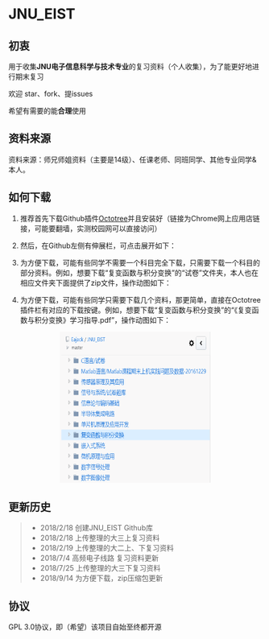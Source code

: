# JNU_EIST

## 初衷
用于收集**JNU电子信息科学与技术专业**的复习资料（个人收集），为了能更好地进行期末复习

欢迎 star、fork、提issues

希望有需要的能**合理**使用

## 资料来源
资料来源：师兄师姐资料（主要是14级）、任课老师、同班同学、其他专业同学&本人。

## 如何下载
1. 推荐首先下载Github插件[Octotree](https://chrome.google.com/webstore/detail/octotree/bkhaagjahfmjljalopjnoealnfndnagc?utm_source=chrome-ntp-icon)并且安装好（链接为Chrome网上应用店链接，可能要翻墙，实测校园网可以直接访问）
2. 然后，在Github左侧有伸展栏，可点击展开如下：

3. 为方便下载，可能有些同学不需要一个科目完全下载，只需要下载一个科目的部分资料。例如，想要下载“复变函数与积分变换”的“试卷”文件夹，本人也在相应文件夹下面提供了zip文件，操作动图如下：

4. 为方便下载，可能有些同学只需要下载几个资料，那更简单，直接在Octotree插件栏有对应的下载按键。例如，想要下载“复变函数与积分变换”的“《复变函数与积分变换》学习指导.pdf”，操作动图如下：

<div align="center">
<img src="https://github.com/Eajack/JNU_EIST/blob/master/README/howToDownload-Step4.gif" height="300" width="300" >
 </div>

## 更新历史

>* 2018/2/18 创建JNU_EIST Github库
>* 2018/2/18 上传整理的大三上复习资料
>* 2018/2/19 上传整理的大二上、下复习资料
>* 2018/7/4 高频电子线路 复习资料更新
>* 2018/7/25 上传整理的大三下复习资料
>* 2018/9/14 为方便下载，zip压缩包更新

## 协议

GPL 3.0协议，即（希望）该项目自始至终都开源
